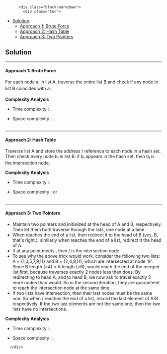 <div class="article-body">
        
          <div class="block-markdown">
            <div class="toc">
<ul>
<li><a href="#solution">Solution</a><ul>
<li><a href="#approach-1-brute-force">Approach 1: Brute Force</a></li>
<li><a href="#approach-2-hash-table">Approach 2: Hash Table</a></li>
<li><a href="#approach-3-two-pointers">Approach 3: Two Pointers</a></li>
</ul>
</li>
</ul>
</div>
<h2 id="solution">Solution</h2>
<hr>
<h4 id="approach-1-brute-force">Approach 1: Brute Force</h4>
<p>For each node a<sub>i</sub> in list A, traverse the entire list B and check if any node in list B coincides with a<sub>i</sub>.</p>
<p><strong>Complexity Analysis</strong></p>
<ul>
<li>
<p>Time complexity : <script type="math/tex; mode=display">O(mn)</script>.</p>
</li>
<li>
<p>Space complexity : <script type="math/tex; mode=display">O(1)</script>.
<br>
<br></p>
</li>
</ul>
<hr>
<h4 id="approach-2-hash-table">Approach 2: Hash Table</h4>
<p>Traverse list A and store the address / reference to each node in a hash set. Then check every node b<sub>i</sub> in list B: if b<sub>i</sub> appears in the hash set, then b<sub>i</sub> is the intersection node.</p>
<p><strong>Complexity Analysis</strong></p>
<ul>
<li>
<p>Time complexity : <script type="math/tex; mode=display">O(m+n)</script>.</p>
</li>
<li>
<p>Space complexity : <script type="math/tex; mode=display">O(m)</script> or <script type="math/tex; mode=display">O(n)</script>.
<br>
<br></p>
</li>
</ul>
<hr>
<h4 id="approach-3-two-pointers">Approach 3: Two Pointers</h4>
<ul>
<li>Maintain two pointers <script type="math/tex; mode=display">pA</script> and <script type="math/tex; mode=display">pB</script> initialized at the head of A and B, respectively. Then let them both traverse through the lists, one node at a time.</li>
<li>When <script type="math/tex; mode=display">pA</script> reaches the end of a list, then redirect it to the head of B (yes, B, that's right.); similarly when <script type="math/tex; mode=display">pB</script> reaches the end of a list, redirect it the head of A.</li>
<li>If at any point <script type="math/tex; mode=display">pA</script> meets <script type="math/tex; mode=display">pB</script>, then <script type="math/tex; mode=display">pA</script>/<script type="math/tex; mode=display">pB</script> is the intersection node.</li>
<li>To see why the above trick would work, consider the following two lists: A = {1,3,5,7,9,11} and B = {2,4,9,11}, which are intersected at node '9'. Since B.length (=4) &lt; A.length (=6), <script type="math/tex; mode=display">pB</script> would reach the end of the merged list first, because <script type="math/tex; mode=display">pB</script> traverses exactly 2 nodes less than <script type="math/tex; mode=display">pA</script> does. By redirecting <script type="math/tex; mode=display">pB</script> to head A, and <script type="math/tex; mode=display">pA</script> to head B, we now ask <script type="math/tex; mode=display">pB</script> to travel exactly 2 more nodes than <script type="math/tex; mode=display">pA</script> would. So in the second iteration, they are guaranteed to reach the intersection node at the same time.</li>
<li>If two lists have intersection, then their last nodes must be the same one. So when <script type="math/tex; mode=display">pA</script>/<script type="math/tex; mode=display">pB</script> reaches the end of a list, record the last element of A/B respectively. If the two last elements are not the same one, then the two lists have no intersections.</li>
</ul>
<p><strong>Complexity Analysis</strong></p>
<ul>
<li>
<p>Time complexity : <script type="math/tex; mode=display">O(m+n)</script>.</p>
</li>
<li>
<p>Space complexity : <script type="math/tex; mode=display">O(1)</script>.</p>
</li>
</ul>
          </div>
        
      </div>